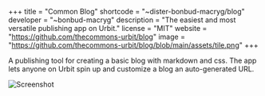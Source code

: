 +++
title = "Common Blog"
shortcode = "~dister-bonbud-macryg/blog"
developer = "~bonbud-macryg"
description = "The easiest and most versatile publishing app on Urbit."
license = "MIT"
website = "https://github.com/thecommons-urbit/blog"
image = "https://github.com/thecommons-urbit/blog/blob/main/assets/tile.png"
+++

A publishing tool for creating a basic blog with markdown and css. The app lets anyone on Urbit spin up and customize a
blog an auto-generated URL.

![Screenshot](https://storage.googleapis.com/media.urbit.org/site/ecosystem/applications/blog.png)


